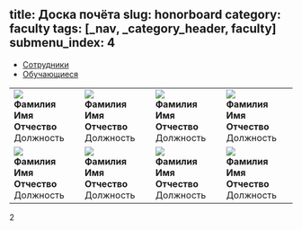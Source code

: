 title: Доска почёта
slug: honorboard
category: faculty
tags: [_nav, _category_header, faculty]
submenu_index: 4
---

<ul class="nav nav-tabs" id="myTab">
   <li class="active"><a href="#tab1" data-toggle="tab">Сотрудники</a></li>
  <li><a href="#tab2" data-toggle="tab">Обучающиеся</a></li>
</ul>
 
<div class="tab-content">
  <div class="tab-pane active" id="tab1">
  
<table class="honor_table">
<tr>

<td><img src="http://placehold.it/200x300">
<br><b>Фамилия Имя Отчество</b>
<br>Должность
</td>

<td><img src="http://placehold.it/200x300">
<br><b>Фамилия Имя Отчество</b>
<br>Должность
</td>

<td><img src="http://placehold.it/200x300">
<br><b>Фамилия Имя Отчество</b>
<br>Должность
</td>

<td><img src="http://placehold.it/200x300">
<br><b>Фамилия Имя Отчество</b>
<br>Должность
</td>

</tr>

<tr>

<td><img src="http://placehold.it/200x300">
<br><b>Фамилия Имя Отчество</b>
<br>Должность
</td>

<td><img src="http://placehold.it/200x300">
<br><b>Фамилия Имя Отчество</b>
<br>Должность
</td>

<td><img src="http://placehold.it/200x300">
<br><b>Фамилия Имя Отчество</b>
<br>Должность
</td>

<td><img src="http://placehold.it/200x300">
<br><b>Фамилия Имя Отчество</b>
<br>Должность
</td>

</tr>

</table>
  
  </div>
  
  <div class="tab-pane" id="tab2">2</div>
</div>



 
